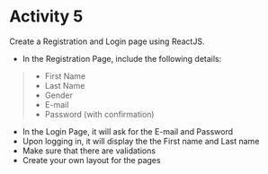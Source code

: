 # Activity 5

Create a Registration and Login page using ReactJS.
* In the Registration Page, include the following details:
> - First Name
> - Last Name
> - Gender
> - E-mail
> - Password (with confirmation)
* In the Login Page, it will ask for the E-mail and Password
* Upon logging in, it will display the the First name and Last name
* Make sure that there are validations
* Create your own layout for the pages